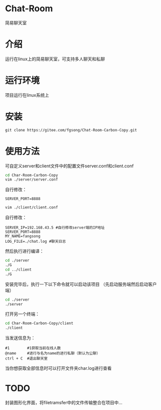 # Chat-Room
简易聊天室

# 介绍

运行在linux上的简易聊天室，可支持多人聊天和私聊

# 运行环境

项目运行在linux系统上

# 安装

```html
git clone https://gitee.com/fgsong/Chat-Room-Carbon-Copy.git
```

# 使用方法

可自定义server和client文件中的配置文件server.conf和client.conf

```bash
cd Char-Room-Carbon-Copy
vim ./server/server.conf
```

自行修改：

```
SERVER_PORT=8888
```

```bash
vim ./client/client.conf
```

自行修改：

```
SERVER_IP=192.168.43.5 #自行修改server端的IP地址
SERVER_PORT=8888
MY_NAME=fangsong
LOG_FILE=./chat.log #聊天日志
```

然后执行进行编译：

```bash
cd ./server
./G
cd ../client
./G
```

安装完毕后，执行一下以下命令就可以启动该项目 （先启动服务端然后启动客户端）

```bash
cd ./server
./server
```

打开另一个终端：

```bash
cd Char-Room-Carbon-Copy/client
./client
```

当发送信息为：

```
#1        #1获取当前在线人数
@name     #进行与名为name的进行私聊（默认为公聊）
ctrl + C  #退出聊天室
```

当你想获取全部信息时可以打开文件夹char.log进行查看

# TODO

封装图形化界面，将filetramsfer中的文件传输整合在项目中...

